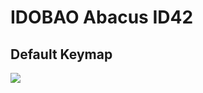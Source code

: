 # IDOBAO Abacus ID42

## Default Keymap

![](https://cdn.jsdelivr.net/gh/Idobao/idobao.github.io/kle/idobao-id42.png)
